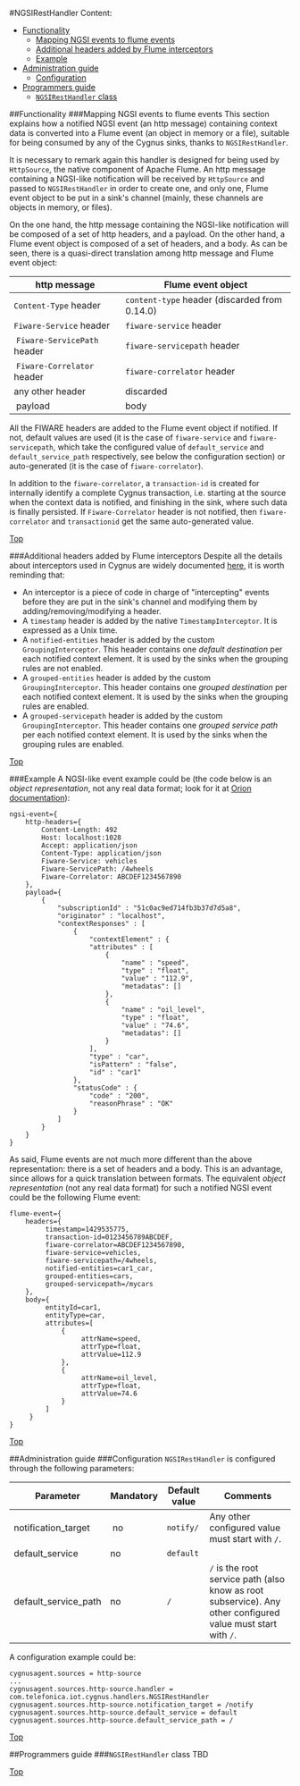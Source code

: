 #<a name="top"></a>NGSIRestHandler
Content:

* [Functionality](#section1)
    * [Mapping NGSI events to flume events](#section1.1)
    * [Additional headers added by Flume interceptors](#section1.2)
    * [Example](#section1.3)
* [Administration guide](#section2)
    * [Configuration](#section2.1)
* [Programmers guide](#section3)
    * [`NGSIRestHandler` class](#section3.1)

##<a name="section1"></a>Functionality
###<a name="section1.1"></a>Mapping NGSI events to flume events
This section explains how a notified NGSI event (an http message) containing context data is converted into a Flume event (an object in memory or a file), suitable for being consumed by any of the Cygnus sinks, thanks to `NGSIRestHandler`.

It is necessary to remark again this handler is designed for being used by `HttpSource`, the native component of Apache Flume. An http message containing a NGSI-like notification will be received by `HttpSource` and passed to `NGSIRestHandler` in order to create one, and only one, Flume event object to be put in a sink's channel (mainly, these channels are objects in memory, or files).

On the one hand, the http message containing the NGSI-like notification will be composed of a set of http headers, and a payload. On the other hand, a Flume event object is composed of a set of headers, and a body. As can be seen, there is a quasi-direct translation among http message and Flume event object:

| http message | Flume event object |
|---|---|
| `Content-Type` header | `content-type` header (discarded from 0.14.0) |
| `Fiware-Service` header | `fiware-service` header |
| `Fiware-ServicePath` header | `fiware-servicepath` header |
| `Fiware-Correlator` header | `fiware-correlator` header |
| any other header | discarded |
| payload | body |

All the FIWARE headers are added to the Flume event object if notified. If not, default values are used (it is the case of `fiware-service` and `fiware-servicepath`, which take the configured value of `default_service` and `default_service_path` respectively, see below the configuration section) or auto-generated (it is the case of `fiware-correlator`).

In addition to the `fiware-correlator`, a `transaction-id` is created for internally identify a complete Cygnus transaction, i.e. starting at the source when the context data is notified, and finishing in the sink, where such data is finally persisted. If `Fiware-Correlator` header is not notified, then `fiware-correlator` and `transactionid` get the same auto-generated value.

[Top](#top)

###<a name="section1.2"></a>Additional headers added by Flume interceptors
Despite all the details about interceptors used in Cygnus are widely documented [here](./grouping_interceptor.md), it is worth reminding that:

* An interceptor is a piece of code in charge of "intercepting" events before they are put in the sink's channel and modifying them by adding/removing/modifying a header.
* A `timestamp` header is added by the native `TimestampInterceptor`. It is expressed as a Unix time.
* A `notified-entities` header is added by the custom `GroupingInterceptor`. This header contains one <i>default destination</i> per each notified context element. It is used by the sinks when the grouping rules are not enabled.
* A `grouped-entities` header is added by the custom `GroupingInterceptor`. This header contains one <i>grouped destination</i> per each notified context element. It is used by the sinks when the grouping rules are enabled.
* A `grouped-servicepath` header is added by the custom `GroupingInterceptor`. This header contains one <i>grouped service path</i> per each notified context element. It is used by the sinks when the grouping rules are enabled.

[Top](#top)

###<a name="section1.3"></a>Example
A NGSI-like event example could be (the code below is an <i>object representation</i>, not any real data format; look for it at [Orion documentation](https://forge.fiware.org/plugins/mediawiki/wiki/fiware/index.php/Publish/Subscribe_Broker_-_Orion_Context_Broker_-_User_and_Programmers_Guide#ONCHANGE)):

    ngsi-event={
        http-headers={
            Content-Length: 492
            Host: localhost:1028
            Accept: application/json
            Content-Type: application/json
            Fiware-Service: vehicles
            Fiware-ServicePath: /4wheels
            Fiware-Correlator: ABCDEF1234567890
        },
        payload={
            {
                "subscriptionId" : "51c0ac9ed714fb3b37d7d5a8",
                "originator" : "localhost",
                "contextResponses" : [
                    {
                        "contextElement" : {
                        "attributes" : [
                            {
                                "name" : "speed",
                                "type" : "float",
                                "value" : "112.9",
                                "metadatas": []
                            },
                            {
                                "name" : "oil_level",
                                "type" : "float",
                                "value" : "74.6",
                                "metadatas": []
                            }
                        ],
                        "type" : "car",
                        "isPattern" : "false",
                        "id" : "car1"
                    },
                    "statusCode" : {
                        "code" : "200",
                        "reasonPhrase" : "OK"
                    }
                ]
            }
        }
    }

As said, Flume events are not much more different than the above representation: there is a set of headers and a body. This is an advantage, since allows for a quick translation between formats. The equivalent <i>object representation</i> (not any real data format) for such a notified NGSI event could be the following Flume event:

    flume-event={
        headers={
	         timestamp=1429535775,
	         transaction-id=0123456789ABCDEF,
	         fiware-correlator=ABCDEF1234567890,
	         fiware-service=vehicles,
	         fiware-servicepath=/4wheels,
	         notified-entities=car1_car,
	         grouped-entities=cars,
	         grouped-servicepath=/mycars
        },
        body={
	         entityId=car1,
	         entityType=car,
	         attributes=[
	             {
	                  attrName=speed,
	                  attrType=float,
	                  attrValue=112.9
	             },
	             {
	                  attrName=oil_level,
	                  attrType=float,
	                  attrValue=74.6
	             }
	         ]
	     }
    }

[Top](#top)

##<a name="section2"></a>Administration guide
###<a name="section2.1"></a>Configuration
`NGSIRestHandler` is configured through the following parameters:

| Parameter | Mandatory | Default value | Comments |
|---|---|---|---|
| notification\_target | no | `notify/` | Any other configured value must start with `/`. |
| default\_service | no | `default` || 
| default\_service\_path | no | `/` | `/` is the root service path (also know as root subservice). Any other configured value must start with `/`. |

A configuration example could be:

    cygnusagent.sources = http-source
    ...
    cygnusagent.sources.http-source.handler = com.telefonica.iot.cygnus.handlers.NGSIRestHandler
    cygnusagent.sources.http-source.notification_target = /notify
    cygnusagent.sources.http-source.default_service = default
    cygnusagent.sources.http-source.default_service_path = /

[Top](#top)

##<a name="section3"></a>Programmers guide
###<a name="section3.1"></a>`NGSIRestHandler` class
TBD

[Top](#top)